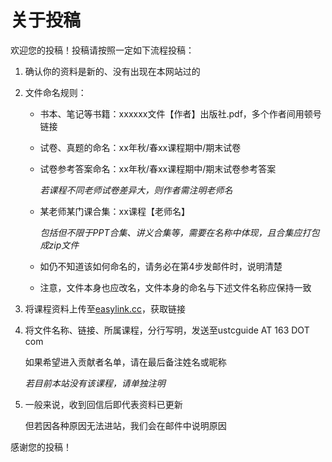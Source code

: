 # 关于投稿

欢迎您的投稿！投稿请按照一定如下流程投稿：

1. 确认你的资料是新的、没有出现在本网站过的
2. 文件命名规则：
   * 书本、笔记等书籍：xxxxxx文件【作者】出版社.pdf，多个作者间用顿号链接
   * 试卷、真题的命名：xx年秋/春xx课程期中/期末试卷
   *   试卷参考答案命名：xx年秋/春xx课程期中/期末试卷参考答案

       &#x20; _若课程不同老师试卷差异大，则作者需注明老师名_
   *   某老师某门课合集：xx课程【老师名】

       &#x20; _包括但不限于PPT合集、讲义合集等，需要在名称中体现，且合集应打包成zip文件_
   * 如仍不知道该如何命名的，请务必在第4步发邮件时，说明清楚
   * 注意，文件本身也应改名，文件本身的命名与下述文件名称应保持一致
3. 将课程资料上传至[easylink.cc](https://easylink.cc/)，获取链接
4.  将文件名称、链接、所属课程，分行写明，发送至ustcguide AT 163 DOT com

    如果希望进入贡献者名单，请在最后备注姓名或昵称

    _若目前本站没有该课程，请单独注明_
5.  一般来说，收到回信后即代表资料已更新

    但若因各种原因无法进站，我们会在邮件中说明原因

感谢您的投稿！
